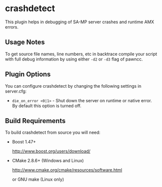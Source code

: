 crashdetect
===========

This plugin helps in debugging of SA-MP server crashes and runtime AMX errors.

Usage Notes
-----------

To get source file names, line numbers, etc in backtrace compile your script with full 
debug information by using either `-d2` or `-d3` flag of pawncc.

Plugin Options
--------------

You can configure crashdetect by changing the following settings in server.cfg:

*	`die_on_error <0|1>` - Shut down the server on runtime or native error. 
	By default this option is turned off.

Build Requirements
------------------

To build crashdetect from source you will need:

*	Boost 1.47+

	http://www.boost.org/users/download/

*	CMake 2.8.6+ (Windows and Linux)

	http://www.cmake.org/cmake/resources/software.html
	
	or GNU make (Linux only)
